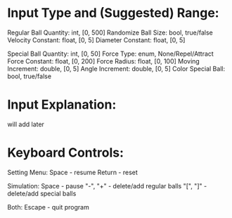 # Input Type and (Suggested) Range: 

Regular Ball Quantity: int, [0, 500]
Randomize Ball Size: bool, true/false 
Velocity Constant: float, [0, 5] 
Diameter Constant: float, [0, 5] 

Special Ball Quantity: int, [0, 50] 
Force Type: enum, None/Repel/Attract 
Force Constant: float, [0, 200] 
Force Radius: float, [0, 100] 
Moving Increment: double, [0, 5] 
Angle Increment: double, [0, 5] 
Color Special Ball: bool, true/false  

# Input Explanation: 

will add later

# Keyboard Controls:

Setting Menu: 
    Space - resume
    Return - reset

Simulation:
    Space - pause
    "-", "+" - delete/add regular balls
    "[", "]" - delete/add special balls

Both:
    Escape - quit program